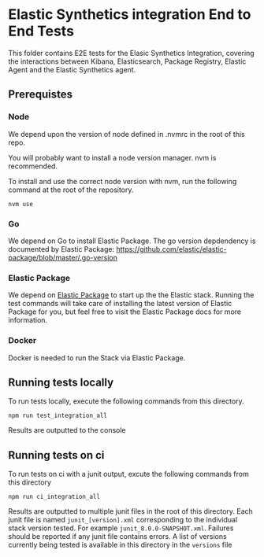 # Elastic Synthetics integration End to End Tests

This folder contains E2E tests for the Elasic Synthetics Integration, covering the interactions between Kibana, Elasticsearch, Package Registry, Elastic Agent and the Elastic Synthetics agent.

## Prerequistes

### Node
We depend upon the version of node defined in .nvmrc in the root of this repo.

You will probably want to install a node version manager. nvm is recommended.

To install and use the correct node version with nvm, run the following command at the root of the repository.

```
nvm use
```

### Go
We depend on Go to install Elastic Package. The go version depdendency is documented by Elastic Package: https://github.com/elastic/elastic-package/blob/master/.go-version


### Elastic Package
We depend on [Elastic Package](https://github.com/elastic/elastic-package) to start up the the Elastic stack. Running the test commands will take care of installing the latest version of Elastic Package for you, but feel free to visit the Elastic Package docs for more information.

### Docker

Docker is needed to run the Stack via Elastic Package.

## Running tests locally

To run tests locally, execute the following commands from this directory.

```
npm run test_integration_all
```

Results are outputted to the console

## Running tests on ci

To run tests on ci with a junit output, excute the following commands from this directory

```
npm run ci_integration_all
```

Results are outputted to multiple junit files in the root of this directory. Each junit file is named `junit_[version].xml` corresponding to the individual stack version tested. For example `junit_8.0.0-SNAPSHOT.xml`. Failures should be reported if any junit file contains errors. A list of versions currently being tested is available in this directory in the `versions` file
